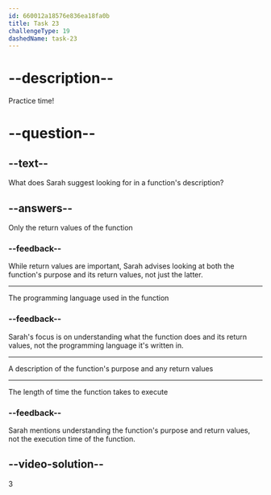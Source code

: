 ```yaml
---
id: 660012a18576e836ea18fa0b
title: Task 23
challengeType: 19
dashedName: task-23
---
```


<!--
AUDIO REFERENCE:
Sarah: Absolutely. You should look for a description of what the function does and any return values.
-->

# --description--

Practice time!

# --question--

## --text--

What does Sarah suggest looking for in a function's description?

## --answers--

Only the return values of the function

### --feedback--

While return values are important, Sarah advises looking at both the function's purpose and its return values, not just the latter.

---

The programming language used in the function

### --feedback--

Sarah's focus is on understanding what the function does and its return values, not the programming language it's written in.

---

A description of the function's purpose and any return values

---

The length of time the function takes to execute

### --feedback--

Sarah mentions understanding the function's purpose and return values, not the execution time of the function.

## --video-solution--

3
